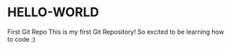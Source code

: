 # HELLO-WORLD
First Git Repo
This is my first Git Repository! So excited to be learning how to code :)
